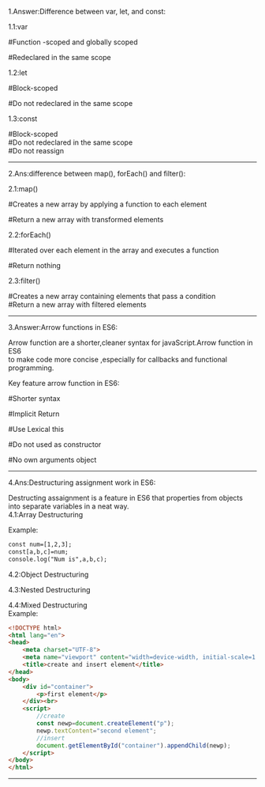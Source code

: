 
1.Answer:Difference between var, let, and const:<br>

1.1:var <br>


#Function -scoped and globally scoped <br>

#Redeclared in the same scope<br>

1.2:let <br>


#Block-scoped<br>

#Do not redeclared in the same scope<br>

1.3:const<br>


#Block-scoped<br>
#Do not redeclared in the same scope<br>
#Do not reassign<br>

---

2.Ans:difference between map(), forEach() and filter():<br>


2.1:map() <br>


#Creates a new array by applying a function to each element<br>

#Return a new array with transformed elements<br>

2.2:forEach() <br>


#Iterated over each element in the array and executes a function <br>

#Return nothing<br>

2.3:filter()<br>


#Creates a new array containing elements that pass a condition <br>
#Return a new array with filtered elements<br>

---

3.Answer:Arrow functions in ES6:<br>


Arrow function are a shorter,cleaner syntax for javaScript.Arrow function in ES6 <br> to make code more concise ,especially for callbacks and functional programming.<br>

Key feature arrow function in ES6:<br>

#Shorter syntax<br>

#Implicit Return<br>

#Use Lexical this<br>

#Do not used as constructor<br>

#No own arguments object<br>

---

4.Ans:Destructuring assignment work in ES6:<br>


Destructing assaignment is a feature in ES6 that properties from objects into separate variables in a neat way.<br>
4.1:Array Destructuring<br>

Example:<br>
```html
const num=[1,2,3];
const[a,b,c]=num;
console.log("Num is",a,b,c);

```

4.2:Object Destructuring<br>

4.3:Nested Destructuring<br>

4.4:Mixed Destructuring<br>
Example:<br>

```html
<!DOCTYPE html>
<html lang="en">
<head>
    <meta charset="UTF-8">
    <meta name="viewport" content="width=device-width, initial-scale=1.0">
    <title>create and insert element</title>
</head>
<body>
    <div id="container">
        <p>first element</p>
    </div><br>
    <script>
        //create
        const newp=document.createElement("p");
        newp.textContent="second element";
        //insert
        document.getElementById("container").appendChild(newp);
    </script>
</body>
</html>

```
---